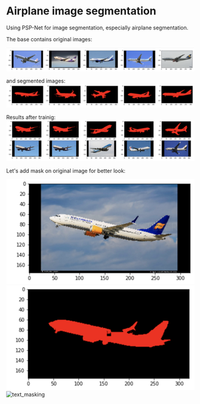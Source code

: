 # Airplane image segmentation

Using PSP-Net for image segmentation, especially airplane segmentation.

The base contains original images:

![original images](original.png)

and segmented images:
![segmented_images](segmented.png)

Results after trainig:
![results](results.png)

Let's add mask on original image for better look:

![test_original](test_original.png)
![test_segmented](test_segmented.png)
![text_masking](test.masking.png)
